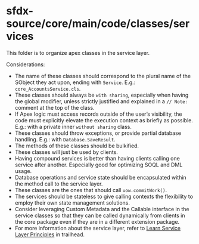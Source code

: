 # sfdx-source/core/main/code/classes/services

This folder is to organize apex classes in the service layer.

Considerations:

-   The name of these classes should correspond to the plural name of the SObject they act upon, ending with `Service`. E.g.: `core_AccountsService.cls`.
-   These classes should always be `with sharing`, especially when having the global modifier, unless strictly justified and explained in a `// Note: ` comment at the top of the class.
-   If Apex logic must access records outside of the user’s visibility, the code must explicitly elevate the execution context as briefly as possible. E.g.: with a private inner `without sharing` class.
-   These classes should throw exceptions, or provide partial database handling. E.g.: with `Database.SaveResult`.
-   The methods of these classes should be bulkified.
-   These classes will just be used by clients.
-   Having compound services is better than having clients calling one service after another. Especially good for optimizing SOQL and DML usage.
-   Database operations and service state should be encapsulated within the method call to the service layer.
-   These classes are the ones that should call `uow.commitWork()`.
-   The services should be stateless to give calling contexts the flexibility to employ their own state management solutions.
-   Consider leveraging Custom Metadata and the Callable interface in the service classes so that they can be called dynamically from clients in the core package even if they are in a different extension package.
-   For more information about the service layer, refer to [Learn Service Layer Principles](https://trailhead.salesforce.com/content/learn/modules/apex_patterns_sl/apex_patterns_sl_learn_sl_principles) in trailhead.
